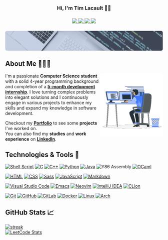 <h3 align="center"> Hi, I'm Tim Lacault 👋🏻<h3>

<div align="center">
    <a href="https://timlacault.dev">
        <img src="https://img.shields.io/badge/WEBSITE-0078D4.svg?style=for-the-badge&logo=microsoftonedrive&logoColor=ECEFF4&color=3B4252&labelColor=3B4252">
    </a>
    <a href="https://www.linkedin.com/in/tim-lacault/?locale=en_US">
        <img src="https://img.shields.io/badge/LinkedIn-%230077B5.svg?style=for-the-badge&logo=linkedin&logoColor=ECEFF4&color=3B4252&labelColor=3B4252">
    </a>
    <a href="mailto:contact@timlacault.dev?">
        <img src="https://img.shields.io/badge/Email-%23D14836.svg?style=for-the-badge&logo=mail.ru&logoColor=ECEFF4&color=3B4252&labelColor=3B4252">
    </a>
    <a href="https://github.com/TLacault">
        <img src="https://img.shields.io/badge/GitHub-%23121011.svg?style=for-the-badge&logo=github&logoColor=ECEFF4&color=3B4252&labelColor=3B4252">
    </a>
</div>
<br>
<picture> <img align="center" src="https://github.com/TLacault/TLacault/blob/main/img/banner.png?raw=true"></picture>

<!-- [![Website](https://img.shields.io/badge/WEBSITE-0078D4.svg?style=for-the-badge&logo=microsoftonedrive&logoColor=ECEFF4&color=3B4252&labelColor=3B4252)](https://timlacault.dev) [![LinkedIn](https://img.shields.io/badge/LinkedIn-%230077B5.svg?style=for-the-badge&logo=linkedin&logoColor=ECEFF4&color=3B4252&labelColor=3B4252)](https://www.linkedin.com/in/tim-lacault/?locale=en_US) [![Email](https://img.shields.io/badge/Email-%23D14836.svg?style=for-the-badge&logo=mail.ru&logoColor=ECEFF4&color=3B4252&labelColor=3B4252)](mailto:contact@timlacault.dev?) [![GitHub](https://img.shields.io/badge/GitHub-%23121011.svg?style=for-the-badge&logo=github&logoColor=ECEFF4&color=3B4252&labelColor=3B4252)](https://github.com/TLacault) -->


## About Me 👨🏻‍💻
<picture> <img align="right" src="https://github.com/TLacault/TLacault/blob/main/img/working.gif?raw=true" width = 200px></picture>

I'm a passionate **Computer Science student** with a solid 4-year programming background and completion of a **[5-month development internship](https://github.com/TLacault/dev_internship)**.
I love turning complex problems into elegant solutions and I continuously engage in various projects to enhance my skills and expand my knowledge in software development.

<!-- * **Object-Oriented Programming** [C++, Java, Python]<br>
class & object, inheritance, polymorphism, encapsulation, constructor & destructor, overload & override, acces modifiers, interface, abstract class
* **Data Structures** [C, Python, OCaml]<br>
array, linked list (single, double, circular), stack, queue, hash-map, trees (binary, planar, bst, avl, red-black, 1-2, ...), heap, set, map, graph (learning)
* **Algorithms** [C, OCaml]<br>
sort & search, tree traversals (depth, breadth), string match, compression (Huffman)
* **Shell Programming** [Bash]<br>
[DotFile Manager](https://github.com/TLacault/dotfile-manager), [CMake Tools](https://github.com/TLacault/make-tools)
* **Network Programming** [Python]<br>
TCP-IP ([multi-client IRC chat](https://github.com/TLacault/IRC-Cord)), MQTT (internship) -->

Checkout my **[Portfolio](https://timlacault.dev/)** to see some **projects** I've worked on.<br>
You can also find my **studies** and **work experience** on **[LinkedIn](https://www.linkedin.com/in/tim-lacault/?locale=en_US)**.

## Technologies & Tools 🔮

<!-- * **Programming Languages** -->

[![Shell Script](https://img.shields.io/badge/shell_script-%23121011.svg?style=for-the-badge&logo=gnu-bash&logoColor=ECEFF4&color=3B4252&labelColor=3B4252)](https://github.com/TLacault/dotfile-manager) [![C](https://img.shields.io/badge/c-%2300599C.svg?style=for-the-badge&logo=c&logoColor=ECEFF4&color=3B4252&labelColor=3B4252)](https://github.com/TLacault/c) [![C++](https://img.shields.io/badge/c++-%2300599C.svg?style=for-the-badge&logo=c%2B%2B&logoColor=ECEFF4&color=3B4252&labelColor=3B4252)](https://github.com/TLacault/cpp) [![Python](https://img.shields.io/badge/python-3670A0?style=for-the-badge&logo=python&logoColor=ECEFF4&color=3B4252&labelColor=3B4252)](https://github.com/TLacault/python) [![Java](https://img.shields.io/badge/Java-%23ED8B00.svg?style=for-the-badge&logo=java&logoColor=ECEFF4&color=3B4252&labelColor=3B4252)](https://www.java.com/) ![Y86 Assembly](https://img.shields.io/badge/Y86%20ASM-%23808080.svg?style=for-the-badge&color=3B4252&labelColor=3B4252) [![OCaml](https://img.shields.io/badge/OCaml-%23EC6813.svg?style=for-the-badge&color=3B4252&labelColor=3B4252)](https://ocaml.org/)

<!-- * **Web Technologies** -->

[![HTML](https://img.shields.io/badge/HTML-%23E34F26.svg?style=for-the-badge&logo=html5&logoColor=ECEFF4&color=3B4252&labelColor=3B4252)](https://developer.mozilla.org/en-US/docs/Web/HTML) [![CSS](https://img.shields.io/badge/CSS-%231572B6.svg?style=for-the-badge&logo=css3&logoColor=ECEFF4&color=3B4252&labelColor=3B4252)](https://developer.mozilla.org/en-US/docs/Web/CSS) [![Sass](https://img.shields.io/badge/Sass-%23CC6699.svg?style=for-the-badge&logo=sass&logoColor=ECEFF4&color=3B4252&labelColor=3B4252)](https://sass-lang.com/) [![JavaScript](https://img.shields.io/badge/JavaScript-%23F7DF1E.svg?style=for-the-badge&logo=javascript&logoColor=ECEFF4&color=3B4252&labelColor=3B4252)](https://developer.mozilla.org/en-US/docs/Web/JavaScript) [![Markdown](https://img.shields.io/badge/markdown-%23000000.svg?style=for-the-badge&logo=markdown&logoColor=ECEFF4&color=3B4252&labelColor=3B4252)](https://www.markdownguide.org/)

<!-- * **Developement Environements** -->

[![Visual Studio Code](https://img.shields.io/badge/Visual%20Studio%20Code-0078d7.svg?style=for-the-badge&logo=visual-studio-code&logoColor=ECEFF4&color=3B4252&labelColor=3B4252)](https://code.visualstudio.com/) [![Emacs](https://img.shields.io/badge/Emacs-%237F5AB6.svg?&style=for-the-badge&logo=gnu-emacs&logoColor=ECEFF4&color=3B4252&labelColor=3B4252)](https://www.gnu.org/software/emacs/) [![Neovim](https://img.shields.io/badge/NeoVim-%2357A143.svg?&style=for-the-badge&logo=neovim&logoColor=ECEFF4&color=3B4252&labelColor=3B4252)](https://neovim.io/) [![IntelliJ IDEA](https://img.shields.io/badge/IntelliJ_IDEA-%23000000.svg?style=for-the-badge&logo=intellij-idea&logoColor=ECEFF4&color=3B4252&labelColor=3B4252)](https://www.jetbrains.com/idea/) [![CLion](https://img.shields.io/badge/CLion-black?style=for-the-badge&logo=clion&logoColor=ECEFF4&color=3B4252&labelColor=3B4252)](https://www.jetbrains.com/fr-fr/clion/)

<!-- * **Version Control & Operating Systems** -->

[![Git](https://img.shields.io/badge/git-%23F05033.svg?style=for-the-badge&logo=git&logoColor=ECEFF4&color=3B4252&labelColor=3B4252)](https://git-scm.com/) [![GitHub](https://img.shields.io/badge/github-%23121011.svg?style=for-the-badge&logo=github&logoColor=ECEFF4&color=3B4252&labelColor=3B4252)](https://github.com/TLacault) [![GitLab](https://img.shields.io/badge/GitLab-%23181717.svg?style=for-the-badge&logo=gitlab&logoColor=ECEFF4&color=3B4252&labelColor=3B4252)](https://gitlab.com/) [![Docker](https://img.shields.io/badge/docker-%230db7ed.svg?style=for-the-badge&logo=docker&logoColor=ECEFF4&color=3B4252&labelColor=3B4252)](https://www.docker.com/) [![Linux](https://img.shields.io/badge/Linux-FCC624?style=for-the-badge&logo=linux&logoColor=ECEFF4&color=3B4252&labelColor=3B4252)](https://www.linux.org/) [![Arch](https://img.shields.io/badge/Arch%20Linux-1793D1?logo=arch-linux&logoColor=ECEFF4&style=for-the-badge&color=3B4252&labelColor=3B4252)](https://archlinux.org/)

<!-- * [![Top Langs](https://github-readme-stats.vercel.app/api/top-langs/?username=TLacault&theme=nord&show_icons=true&hide_border=false&layout=compact)](https://github.com/TLacault) -->

## GitHub Stats 📈
[![streak](https://github-readme-streak-stats.herokuapp.com/?user=tlacault&theme=nord&hide_border=false)](https://github.com/TLacault)<br>
[![LeetCode Stats](https://leetcard.jacoblin.cool/TLacault?theme=nord&font=Nunito&ext=activity)](https://leetcode.com/TLacault/)
